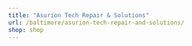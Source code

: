 ```yaml
---
title: "Asurion Tech Repair & Solutions"
url: /baltimore/asurion-tech-repair-and-solutions/
shop: shop
---
```

